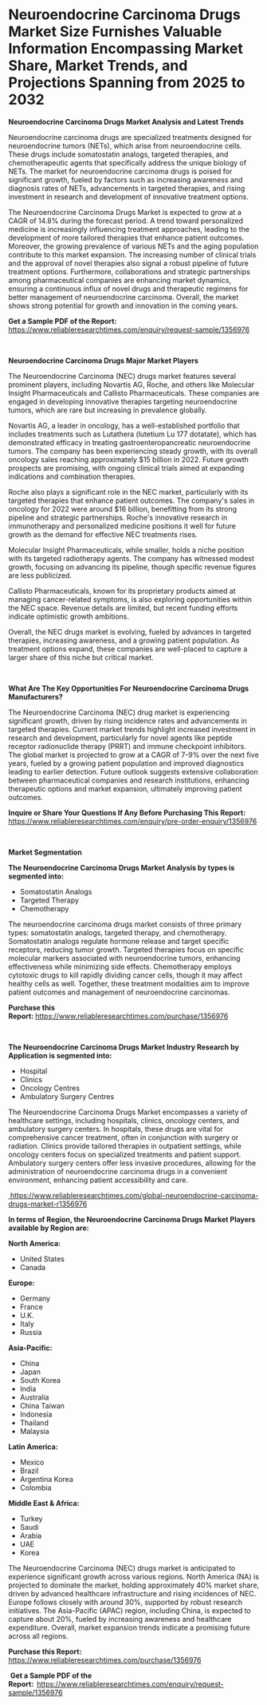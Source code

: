 <p><h1>Neuroendocrine Carcinoma Drugs Market Size Furnishes Valuable Information Encompassing Market Share, Market Trends, and Projections Spanning from 2025 to 2032</h1></p><p><strong>Neuroendocrine Carcinoma Drugs Market Analysis and Latest Trends</strong></p>
<p><p>Neuroendocrine carcinoma drugs are specialized treatments designed for neuroendocrine tumors (NETs), which arise from neuroendocrine cells. These drugs include somatostatin analogs, targeted therapies, and chemotherapeutic agents that specifically address the unique biology of NETs. The market for neuroendocrine carcinoma drugs is poised for significant growth, fueled by factors such as increasing awareness and diagnosis rates of NETs, advancements in targeted therapies, and rising investment in research and development of innovative treatment options.</p><p>The Neuroendocrine Carcinoma Drugs Market is expected to grow at a CAGR of 14.8% during the forecast period. A trend toward personalized medicine is increasingly influencing treatment approaches, leading to the development of more tailored therapies that enhance patient outcomes. Moreover, the growing prevalence of various NETs and the aging population contribute to this market expansion. The increasing number of clinical trials and the approval of novel therapies also signal a robust pipeline of future treatment options. Furthermore, collaborations and strategic partnerships among pharmaceutical companies are enhancing market dynamics, ensuring a continuous influx of novel drugs and therapeutic regimens for better management of neuroendocrine carcinoma. Overall, the market shows strong potential for growth and innovation in the coming years.</p></p>
<p><strong>Get a Sample PDF of the Report:&nbsp;</strong> <a href="https://www.reliableresearchtimes.com/enquiry/request-sample/1356976?utm_campaign=3076&utm_medium=2&utm_source=Github&utm_content=ia&utm_term=19042025&utm_id=neuroendocrine-carcinoma-drugs">https://www.reliableresearchtimes.com/enquiry/request-sample/1356976</a></p>
<p>&nbsp;</p>
<p><strong>Neuroendocrine Carcinoma Drugs Major Market Players</strong></p>
<p><p>The Neuroendocrine Carcinoma (NEC) drugs market features several prominent players, including Novartis AG, Roche, and others like Molecular Insight Pharmaceuticals and Callisto Pharmaceuticals. These companies are engaged in developing innovative therapies targeting neuroendocrine tumors, which are rare but increasing in prevalence globally.</p><p>Novartis AG, a leader in oncology, has a well-established portfolio that includes treatments such as Lutathera (lutetium Lu 177 dotatate), which has demonstrated efficacy in treating gastroenteropancreatic neuroendocrine tumors. The company has been experiencing steady growth, with its overall oncology sales reaching approximately $15 billion in 2022. Future growth prospects are promising, with ongoing clinical trials aimed at expanding indications and combination therapies.</p><p>Roche also plays a significant role in the NEC market, particularly with its targeted therapies that enhance patient outcomes. The company's sales in oncology for 2022 were around $16 billion, benefitting from its strong pipeline and strategic partnerships. Roche's innovative research in immunotherapy and personalized medicine positions it well for future growth as the demand for effective NEC treatments rises.</p><p>Molecular Insight Pharmaceuticals, while smaller, holds a niche position with its targeted radiotherapy agents. The company has witnessed modest growth, focusing on advancing its pipeline, though specific revenue figures are less publicized.</p><p>Callisto Pharmaceuticals, known for its proprietary products aimed at managing cancer-related symptoms, is also exploring opportunities within the NEC space. Revenue details are limited, but recent funding efforts indicate optimistic growth ambitions.</p><p>Overall, the NEC drugs market is evolving, fueled by advances in targeted therapies, increasing awareness, and a growing patient population. As treatment options expand, these companies are well-placed to capture a larger share of this niche but critical market.</p></p>
<p>&nbsp;</p>
<p><strong>What Are The Key Opportunities For Neuroendocrine Carcinoma Drugs Manufacturers?</strong></p>
<p><p>The Neuroendocrine Carcinoma (NEC) drug market is experiencing significant growth, driven by rising incidence rates and advancements in targeted therapies. Current market trends highlight increased investment in research and development, particularly for novel agents like peptide receptor radionuclide therapy (PRRT) and immune checkpoint inhibitors. The global market is projected to grow at a CAGR of 7-9% over the next five years, fueled by a growing patient population and improved diagnostics leading to earlier detection. Future outlook suggests extensive collaboration between pharmaceutical companies and research institutions, enhancing therapeutic options and market expansion, ultimately improving patient outcomes.</p></p>
<p><strong>Inquire or Share Your Questions If Any Before Purchasing This Report:</strong> <a href="https://www.reliableresearchtimes.com/enquiry/pre-order-enquiry/1356976?utm_campaign=3076&utm_medium=2&utm_source=Github&utm_content=ia&utm_term=19042025&utm_id=neuroendocrine-carcinoma-drugs">https://www.reliableresearchtimes.com/enquiry/pre-order-enquiry/1356976</a></p>
<p>&nbsp;</p>
<p><strong>Market Segmentation</strong></p>
<p><strong>The Neuroendocrine Carcinoma Drugs Market Analysis by types is segmented into:</strong></p>
<p><ul><li>Somatostatin Analogs</li><li>Targeted Therapy</li><li>Chemotherapy</li></ul></p>
<p><p>The neuroendocrine carcinoma drugs market consists of three primary types: somatostatin analogs, targeted therapy, and chemotherapy. Somatostatin analogs regulate hormone release and target specific receptors, reducing tumor growth. Targeted therapies focus on specific molecular markers associated with neuroendocrine tumors, enhancing effectiveness while minimizing side effects. Chemotherapy employs cytotoxic drugs to kill rapidly dividing cancer cells, though it may affect healthy cells as well. Together, these treatment modalities aim to improve patient outcomes and management of neuroendocrine carcinomas.</p></p>
<p><strong>Purchase this Report:&nbsp;</strong><a href="https://www.reliableresearchtimes.com/purchase/1356976?utm_campaign=3076&utm_medium=2&utm_source=Github&utm_content=ia&utm_term=19042025&utm_id=neuroendocrine-carcinoma-drugs">https://www.reliableresearchtimes.com/purchase/1356976</a></p>
<p>&nbsp;</p>
<p><strong>The Neuroendocrine Carcinoma Drugs Market Industry Research by Application is segmented into:</strong></p>
<p><ul><li>Hospital</li><li>Clinics</li><li>Oncology Centres</li><li>Ambulatory Surgery Centres</li></ul></p>
<p><p>The Neuroendocrine Carcinoma Drugs Market encompasses a variety of healthcare settings, including hospitals, clinics, oncology centers, and ambulatory surgery centers. In hospitals, these drugs are vital for comprehensive cancer treatment, often in conjunction with surgery or radiation. Clinics provide tailored therapies in outpatient settings, while oncology centers focus on specialized treatments and patient support. Ambulatory surgery centers offer less invasive procedures, allowing for the administration of neuroendocrine carcinoma drugs in a convenient environment, enhancing patient accessibility and care.</p></p>
<p><a href="https://www.reliableresearchtimes.com/global-neuroendocrine-carcinoma-drugs-market-r1356976?utm_campaign=3076&utm_medium=2&utm_source=Github&utm_content=ia&utm_term=19042025&utm_id=neuroendocrine-carcinoma-drugs">&nbsp;https://www.reliableresearchtimes.com/global-neuroendocrine-carcinoma-drugs-market-r1356976</a></p>
<p><strong>In terms of Region, the Neuroendocrine Carcinoma Drugs Market Players available by Region are:</strong></p>
<p>
    <p> <strong> North America: </strong>
        <ul>
            <li>United States</li>
            <li>Canada</li>
        </ul>
        </p> 
    <p> <strong> Europe: </strong>
        <ul>
            <li>Germany</li>
            <li>France</li>
            <li>U.K.</li>
            <li>Italy</li>
            <li>Russia</li>
        </ul>
        </p> 
    <p> <strong> Asia-Pacific: </strong>
        <ul>
            <li>China</li>
            <li>Japan</li>
            <li>South Korea</li>
            <li>India</li>
            <li>Australia</li>
            <li>China Taiwan</li>
            <li>Indonesia</li>
            <li>Thailand</li>
            <li>Malaysia</li>
        </ul>
        </p> 
    <p> <strong> Latin America: </strong>
        <ul>
            <li>Mexico</li>
            <li>Brazil</li>
            <li>Argentina Korea</li>
            <li>Colombia</li>
        </ul>
        </p> 
    <p> <strong> Middle East & Africa: </strong>
        <ul>
            <li>Turkey</li>
            <li>Saudi</li>
            <li>Arabia</li>
            <li>UAE</li>
            <li>Korea</li>
        </ul>
    </p>
    </p>
<p><p>The Neuroendocrine Carcinoma (NEC) drugs market is anticipated to experience significant growth across various regions. North America (NA) is projected to dominate the market, holding approximately 40% market share, driven by advanced healthcare infrastructure and rising incidences of NEC. Europe follows closely with around 30%, supported by robust research initiatives. The Asia-Pacific (APAC) region, including China, is expected to capture about 20%, fueled by increasing awareness and healthcare expenditure. Overall, market expansion trends indicate a promising future across all regions.</p></p>
<p><strong>Purchase this Report: </strong><a href="https://www.reliableresearchtimes.com/purchase/1356976?utm_campaign=3076&utm_medium=2&utm_source=Github&utm_content=ia&utm_term=19042025&utm_id=neuroendocrine-carcinoma-drugs">https://www.reliableresearchtimes.com/purchase/1356976</a></p>
<p>&nbsp;<strong>Get a Sample PDF of the Report:&nbsp;&nbsp;</strong><a href="https://www.reliableresearchtimes.com/enquiry/request-sample/1356976?utm_campaign=3076&utm_medium=2&utm_source=Github&utm_content=ia&utm_term=19042025&utm_id=neuroendocrine-carcinoma-drugs">https://www.reliableresearchtimes.com/enquiry/request-sample/1356976</a></p>
<p><strong></strong></p>
<p><p></p><p></p><p></p></p>